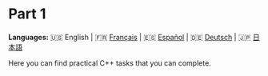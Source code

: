 # Part 1

**Languages:** 🇺🇸 English | 🇫🇷 [Français](README.fr.md) | 🇪🇸 [Español](README.es.md) | 🇩🇪 [Deutsch](README.de.md) | 🇯🇵 [日本語](README.ja.md)


Here you can find practical C++ tasks that you can complete.